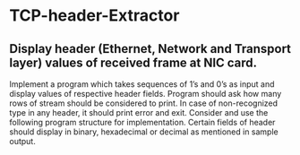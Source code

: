 # TCP-header-Extractor
Display header (Ethernet, Network and Transport layer) values of received frame at NIC card.
----------------
Implement a program which takes sequences of 1’s and 0’s as input and display values of respective header fields. Program should ask how many rows of stream should be considered to print. In case of non-recognized type in any header, it should print error and exit. Consider and use the following program structure for implementation.  Certain fields of header should display in binary, hexadecimal or decimal as mentioned in sample output.

